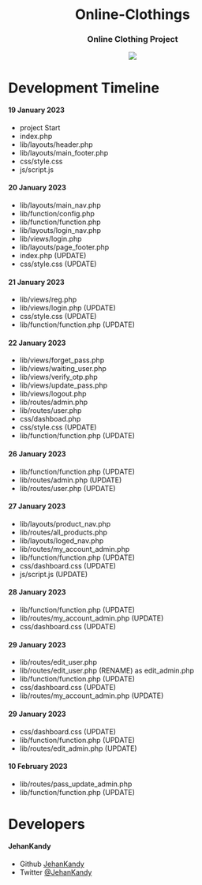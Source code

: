 <h1 align="center">Online-Clothings</h1>
<h3 align="center">Online Clothing Project</h3>

<p align="center"><img src="https://wakatime.com/badge/user/0ac30051-5698-4ae9-851e-7d4853d4aba7/project/431b07de-a7ed-4337-bea8-9afa9ef1beb7.svg"></p>

# Development Timeline


  <h4> 19 January 2023</h4>
  
  - project Start
  - index.php
  - lib/layouts/header.php
  - lib/layouts/main_footer.php
  - css/style.css
  - js/script.js
  
  <h4> 20 January 2023</h4>
  
  - lib/layouts/main_nav.php
  - lib/function/config.php
  - lib/function/function.php
  - lib/layouts/login_nav.php
  - lib/views/login.php
  - lib/layouts/page_footer.php
  - index.php (UPDATE)
  - css/style.css (UPDATE)
  
   <h4> 21 January 2023</h4>
  
  - lib/views/reg.php
  - lib/views/login.php (UPDATE)
  - css/style.css (UPDATE)
  - lib/function/function.php (UPDATE)
  
   <h4> 22 January 2023</h4>
  
  - lib/views/forget_pass.php
  - lib/views/waiting_user.php
  - lib/views/verify_otp.php
  - lib/views/update_pass.php
  - lib/views/logout.php
  - lib/routes/admin.php
  - lib/routes/user.php
  - css/dashboad.php
  - css/style.css (UPDATE)
  - lib/function/function.php (UPDATE)
   
  <h4> 26 January 2023</h4>

  - lib/function/function.php (UPDATE)
  - lib/routes/admin.php (UPDATE)
  - lib/routes/user.php (UPDATE)
  
  <h4> 27 January 2023</h4>
  
  - lib/layouts/product_nav.php 
  - lib/routes/all_products.php
  - lib/layouts/loged_nav.php
  - lib/routes/my_account_admin.php
  - lib/function/function.php (UPDATE)
  - css/dashboard.css (UPDATE)
  - js/script.js (UPDATE)

  <h4> 28 January 2023</h4>
  
  - lib/function/function.php (UPDATE)
  - lib/routes/my_account_admin.php (UPDATE)
  - css/dashboard.css (UPDATE)
  
  <h4> 29 January 2023</h4>
  
  - lib/routes/edit_user.php
  - lib/routes/edit_user.php (RENAME) as edit_admin.php
  - lib/function/function.php (UPDATE)
  - css/dashboard.css (UPDATE)
  - lib/routes/my_account_admin.php (UPDATE)
  
  <h4> 29 January 2023</h4>
  
  - css/dashboard.css (UPDATE)
  - lib/function/function.php (UPDATE)
  - lib/routes/edit_admin.php (UPDATE)

  <h4> 10 February 2023</h4>
  
  - lib/routes/pass_update_admin.php
  - lib/function/function.php (UPDATE)
 

<h1>Developers</h1>
  <h4>JehanKandy</h4>

  - Github [JehanKandy](https://github.com/JehanKandy)
  - Twitter [@JehanKandy](https://twitter.com/jehankandy)
